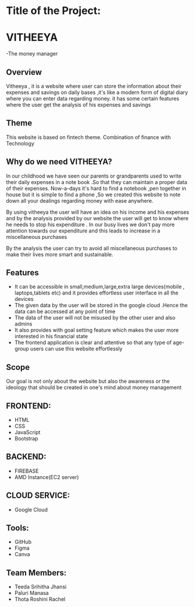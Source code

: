 <!DOCTYPE html>
<html>

<head> </head>

<body>
    <DIV>
    <h1>Title of the Project:</h1>
        <h1>VITHEEYA</h1>
        <P>-The money manager</P>
        <h2>Overview</h2>
        <p>Vitheeya , it is a website where user can store the information about their expenses and savings
            on daily bases ,it's like a modern form of digital diary where you can enter data regarding money.
            it has some certain features where the user get the analysis of his expenses and savings</p>
        <h2>Theme</h2>
        <p>This website is based on fintech theme. 
        Combination of finance with Technology</p>
        <h2>Why do we need VITHEEYA? </h2>
           <p> In our childhood we have seen our parents or grandparents used to write their daily expenses in a note book
            .So that they can maintain a proper data of their expenses.
            Now-a-days it's hard to find a notebook ,pen together in house but it is simple to find a phone ,So we created
            this website to note down all your dealings regarding money with ease anywhere. </p>
       <p>By using vitheeya the user will have an idea on his income and his expenses and by the analysis provided by our website the user will get to know where he needs to stop his expenditure .
       In our busy lives we don't pay more attention towards our expenditure and this leads to increase in a miscellaneous purchases</p>
        <p>By the analysis the user can try to avoid all miscellaneous purchases to make their lives more smart and sustainable.</p>
        
<h2>Features</h2>
     <ul>
         <li>It can be accessible in small,medium,large,extra large devices(mobile , laptops,tablets etc) and it provides effortless user interface in all the devices
</li>
<li>The given data by the user will be stored in the google cloud .Hence the data can be accessed at any point of time</li>
    <li>
      The data of the user will not be misused by the other user and also admins   </li>     
<li>It also provides with goal setting feature which makes the user more interested in his financial state</li>  
       <li>The frontend application is clear and attentive  so that any type of age-group users can use this website effortlessly</li>  
        </ul>   
      <h2>Scope</h2>
        <p>Our goal is not only about the website but also the awareness or the ideology that should be created in one's mind about  money management </p>
      <h2>FRONTEND:</h2>
      <ul>
           <li>HTML</li>
           <li>CSS</li>
           <li>JavaScript</li>
           <li>Bootstrap</li>
       </ul>
       <h2>BACKEND:</h2>
       <ul>
           <li>FIREBASE</li>
           <li>AMD Instance(EC2 server)</li>
            </ul> 
       <h2>CLOUD SERVICE: </h2>
       <ul>
           <li>Google Cloud</li>
          </ul> 
       <h2>Tools:</h2>
       <ul>
           <li>GitHub</li>
           <li>Figma</li>
           <li>Canva</li>
           </ul> <h2>Team Members:</h2>
       <ul>
           <li>Teeda Srihitha Jhansi</li>
           <li>Paluri Manasa</li>
           <li>Thota Roshini Rachel</li>
           </ul> 
   </DIV>
</body>
</html>
